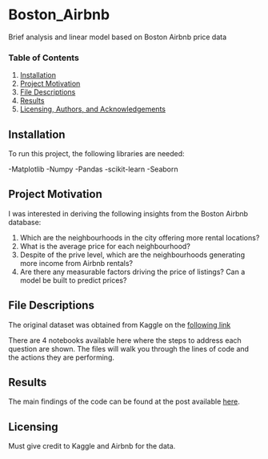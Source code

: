 # Boston_Airbnb
Brief analysis and linear model based on Boston Airbnb price data

### Table of Contents

1. [Installation](#installation)
2. [Project Motivation](#motivation)
3. [File Descriptions](#files)
4. [Results](#results)
5. [Licensing, Authors, and Acknowledgements](#licensing)

## Installation <a name="installation"></a>

To run this project, the following libraries are needed:

-Matplotlib
-Numpy
-Pandas
-scikit-learn
-Seaborn

## Project Motivation<a name="motivation"></a>

I was interested in deriving the following insights from the Boston Airbnb database:

1. Which are the neighbourhoods in the city offering more rental locations?
2. What is the average price for each neighbourhood?
3. Despite of the prive level, which are the neighbourhoods generating more income from Airbnb rentals?
4. Are there any measurable factors driving the price of listings? Can a model be built to predict prices?

## File Descriptions <a name="files"></a>

The original dataset was obtained from Kaggle on the [following link](https://www.kaggle.com/datasets/airbnb/boston)

There are 4 notebooks available here where the steps to address each question are shown. The files will walk you through the lines of code and the actions they are performing. 

## Results<a name="results"></a>

The main findings of the code can be found at the post available [here](https://medium.com/@mreyes9406/how-much-will-you-make-by-renting-your-place-in-boston-6e4749f33a62).

## Licensing

Must give credit to Kaggle and Airbnb for the data.  
